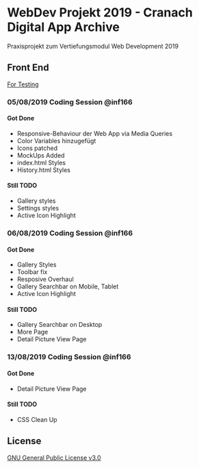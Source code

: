 # WebDev Projekt 2019 - Cranach Digital App Archive
Praxisprojekt zum Vertiefungsmodul Web Development 2019

## Front End 
[For Testing](http://maispace.de/test)

### 05/08/2019 Coding Session @inf166
#### Got Done
* Responsive-Behaviour der Web App via Media Queries
* Color Variables hinzugefügt
* Icons patched
* MockUps Added
* index.html Styles
* History.html Styles
#### Still TODO
* Gallery styles
* Settings styles
* Active Icon Highlight

### 06/08/2019 Coding Session @inf166
#### Got Done
* Gallery Styles
* Toolbar fix
* Resposive Overhaul
* Gallery Searchbar on Mobile, Tablet
* Active Icon Highlight
#### Still TODO
* Gallery Searchbar on Desktop
* More Page
* Detail Picture View Page
  
### 13/08/2019 Coding Session @inf166
#### Got Done
* Detail Picture View Page
#### Still TODO
* CSS Clean Up
  
  
## License
[GNU General Public License v3.0](https://github.com/Inf166/WDSS19-Praxisarbeit/blob/master/LICENSE)
